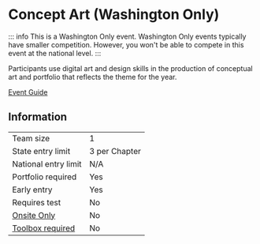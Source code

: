 # Concept Art (Washington Only)

::: info
This is a Washington Only event. Washington Only events typically have smaller competition. However, you won't be able to compete in this event at the national level.
:::

Participants use digital art and design skills in the production of conceptual art and portfolio that reflects the theme for the year.

[Event Guide](https://www.washingtontsa.org/s/HS-Concept-Art-23-24.pdf)

## Information

|                             |               |
| --------------------------- | ------------- |
| Team size                   | 1             |
| State entry limit           | 3 per Chapter |
| National entry limit        | N/A           |
| Portfolio required          | Yes           |
| Early entry                 | Yes           |
| Requires test               | No            |
| [Onsite Only](/#terms)      | No            |
| [Toolbox required](/#terms) | No            |
